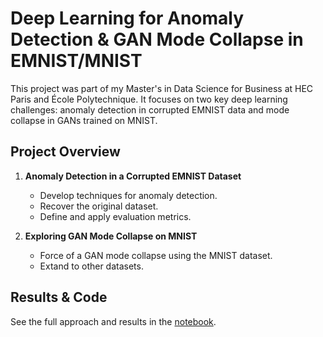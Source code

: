 # Deep Learning for Anomaly Detection & GAN Mode Collapse in EMNIST/MNIST

This project was part of my Master's in Data Science for Business at HEC Paris and École Polytechnique. It focuses on two key deep learning challenges: anomaly detection in corrupted EMNIST data and mode collapse in GANs trained on MNIST.

## Project Overview
1. **Anomaly Detection in a Corrupted EMNIST Dataset**
    - Develop techniques for anomaly detection.
    - Recover the original dataset.
    - Define and apply evaluation metrics.

2. **Exploring GAN Mode Collapse on MNIST**
    - Force of a GAN mode collapse using the MNIST dataset.
    - Extand to other datasets.

## Results & Code
See the full approach and results in the [notebook](DL_on_EMNIST_mode_collapse_GANs.ipynb).
